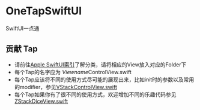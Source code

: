 # OneTapSwiftUI
SwiftUI一点通

## 贡献 Tap

- 请前往[Apple SwiftUI索引](https://developer.apple.com/documentation/swiftui)了解分类，请将相应的View放入对应的Folder下
- 每个Tap的名字应为 *Viewname*ControlView.swift
- 每个Tap应该将不同的使用方式尽可能的展现出来，比如init时的参数以及常用的modifier，参见[VStackControlView.swift](https://github.com/HDCodePractice/OneTapSwiftUI/blob/main/OneTapSwiftUI.swiftpm/LayoutContainers/VStackControlView.swift)
- 每个Tap如果你有了很不同的使用方式，欢迎增加不同的乐趣代码参见[ZStackDiceView.swift](https://github.com/HDCodePractice/OneTapSwiftUI/blob/main/OneTapSwiftUI.swiftpm/LayoutContainers/ZStackDiceView.swift)